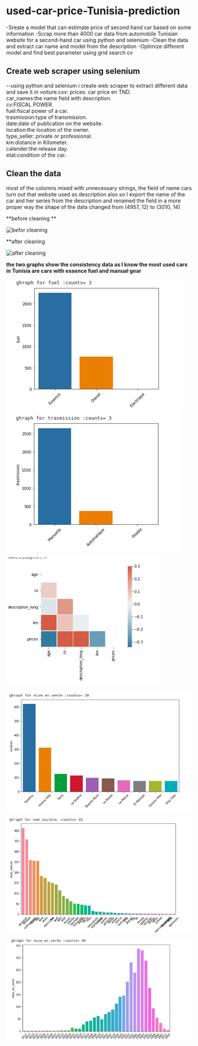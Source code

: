 # used-car-price-Tunisia-prediction
-Sreate a model that can estimate price of second hand car based on some information 
-Scrap more than 4000 car data from automobile Tunisian website for a second-hand car using python and selenium
-Clean the data and extract car name and model from the description
-Optimize different model and find best parameter using grid search cv
## Create web scraper using selenium
--using python and selenium i create web scraper to extract different data and save it in voiture.csv:
prices: car price en TND.<br>
car_names:the name field with description.<br>
cv:FISCAL POWER.<br>
fuel:fiscal power of a car.<br>
trasmission:type of transmission.<br>
date:date of publication on the website.<br>
location:the location of the owner.<br>
type_seller: private or professional.<br>
km:distance in Kilometer.<br>
calender:the release day.<br>
etat:condition of the car.<br>
## Clean the data
most of the columns mixed with unnecessary strings, the field of name cars turn out that website used as description also so I export the name of the car and her series from the description and renamed the field in a more proper way
the shape of the data changed from (4957, 12) to  (3010, 14)<br>

**before cleaning **<br>

![befor cleaning](https://github.com/Marwen-93/used-car-price-Tunisia-prediction/blob/main/voiture.png)<br>

**after cleaning<br>

![after cleaning](https://github.com/Marwen-93/used-car-price-Tunisia-prediction/blob/main/data_leaned.png)<br>

**the two graphs show the consistency data as I know the most used cars in Tunisia are cars with essence fuel and manual gear**<br>

![Fuel](https://github.com/Marwen-93/voiture_occasion/blob/master/photo/fuel.png)<br>
![Transmission](https://github.com/Marwen-93/voiture_occasion/blob/master/photo/transmission.png)<br>


![corrolation](https://github.com/Marwen-93/voiture_occasion/blob/master/photo/correl.png)<br>





![location](https://github.com/Marwen-93/voiture_occasion/blob/master/photo/locatin_vente.png)<br>


![cars name](https://github.com/Marwen-93/voiture_occasion/blob/master/photo/nom_voiture.png)<br>


![year ](https://github.com/Marwen-93/voiture_occasion/blob/master/photo/mise_vente.png)<br>




